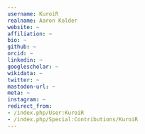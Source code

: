 ```yaml
---
username: KuroiR
realname: Aaron Kolder
website: ~
affiliation: ~
bio: ~
github: ~
orcid: ~
linkedin: ~
googlescholar: ~
wikidata: ~
twitter: ~
mastodon-url: ~
meta: ~
instagram: ~
redirect_from:
- /index.php/User:KuroiR
- /index.php/Special:Contributions/KuroiR
---
```

